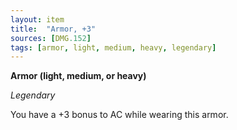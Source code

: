 ```yaml
---
layout: item
title:  "Armor, +3"
sources: [DMG.152]
tags: [armor, light, medium, heavy, legendary]
---
```


**Armor (light, medium, or heavy)**

*Legendary*

You have a +3 bonus to AC while wearing this armor.